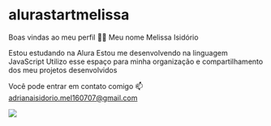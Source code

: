 # alurastartmelissa

Boas vindas ao meu perfil 💙💙
Meu nome Melissa Isidório

Estou estudando na Alura
Estou me desenvolvendo na linguagem JavaScript
Utilizo esse espaço para minha organização e compartilhamento dos meu projetos desenvolvidos

Você pode entrar em contato comigo 📫
adrianaisidorio.mel160707@gmail.com

![](link)
 
